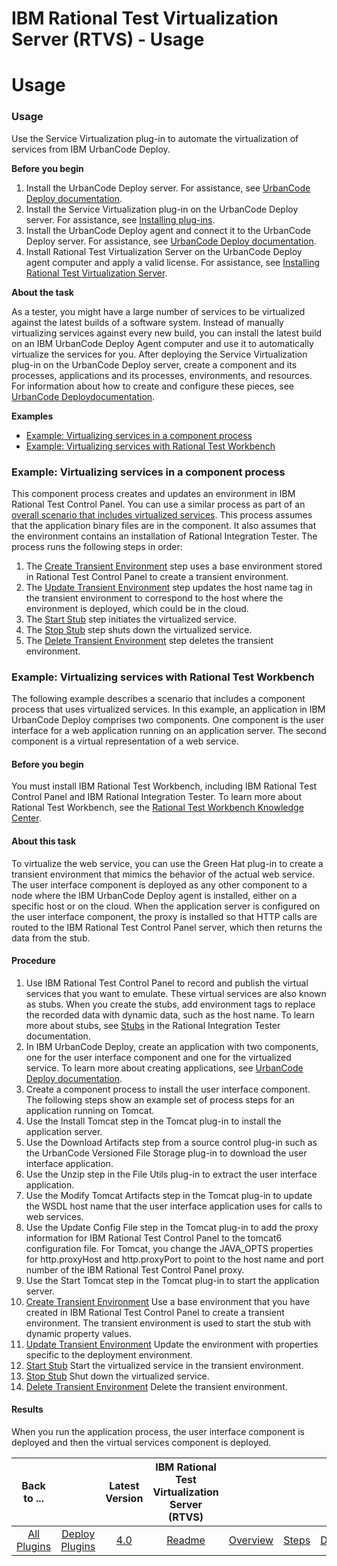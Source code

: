 
IBM Rational Test Virtualization Server (RTVS) - Usage
======================================================

# Usage


### Usage




Use the Service Virtualization plug-in to automate the virtualization of services from IBM UrbanCode Deploy.

**Before you begin**

1. Install the UrbanCode Deploy server. For assistance, see [UrbanCode Deploy documentation](http://www.ibm.com/support/knowledgecenter/SS4GSP/ucd_welcome.html).
2. Install the Service Virtualization plug-in on the UrbanCode Deploy server. For assistance, see  [Installing plug-ins](https://www.urbancode.com/resource/installing-plug-ins-in-urbancode-products/).
3. Install the UrbanCode Deploy agent and connect it to the UrbanCode Deploy server. For assistance, see [UrbanCode Deploy documentation](http://www.ibm.com/support/knowledgecenter/SS4GSP/ucd_welcome.html).
4. Install Rational Test Virtualization Server on the UrbanCode Deploy agent computer and apply a valid license. For assistance, see [Installing Rational Test Virtualization Server](http://www-01.ibm.com/support/knowledgecenter/SSBLQQ_8.7.0/com.ibm.rational.rtvs.ref.doc/topics/c_inst_rtvs_overview.html).

**About the task**


As a tester, you might have a large number of services to be virtualized against the latest builds of a software system. Instead of manually virtualizing services against every new build, you can install the latest build on an IBM UrbanCode Deploy Agent computer and use it to automatically virtualize the services for you. After deploying the Service Virtualization plug-in on the UrbanCode Deploy server, create a component and its processes, applications and its processes, environments, and resources. For information about how to create and configure these pieces, see [UrbanCode Deploydocumentation](http://www.ibm.com/support/knowledgecenter/SS4GSP/ucd_welcome.html).

**Examples**

+ [Example: Virtualizing services in a component process](#component_process)
+ [Example: Virtualizing services with Rational Test Workbench](#RTW)

### Example: Virtualizing services in a component process

This component process creates and updates an environment in IBM Rational Test Control Panel. You can use a similar process as part of an [overall scenario that includes virtualized services](#RTW). This process assumes that the application binary files are in the component. It also assumes that the environment contains an installation of Rational Integration Tester. The process runs the following steps in order:

1. The [Create Transient Environment](../stepssv#create_transient_environment) step uses a base environment stored in Rational Test Control Panel to create a transient environment.
2. The [Update Transient Environment](../stepssv#update_transient_environment) step updates the host name tag in the transient environment to correspond to the host where the environment is deployed, which could be in the cloud.
3. The [Start Stub](../stepssv#start_stub) step initiates the virtualized service.
4. The [Stop Stub](../stepssv#stop_stub) step shuts down the virtualized service.
5. The [Delete Transient Environment](../stepssv#delete_transient_environment) step deletes the transient environment.

### Example: Virtualizing services with Rational Test Workbench

The following example describes a scenario that includes a component process that uses virtualized services. In this example, an application in IBM UrbanCode Deploy comprises two components. One component is the user interface for a web application running on an application server. The second component is a virtual representation of a web service.

#### Before you begin

You must install IBM Rational Test Workbench, including IBM Rational Test Control Panel and IBM Rational Integration Tester. To learn more about Rational Test Workbench, see the [Rational Test Workbench Knowledge Center](http://www.ibm.com/support/knowledgecenter/SSBLQQ/welcome).

#### About this task

To virtualize the web service, you can use the Green Hat plug-in to create a transient environment that mimics the behavior of the actual web service. The user interface component is deployed as any other component to a node where the IBM UrbanCode Deploy agent is installed, either on a specific host or on the cloud. When the application server is configured on the user interface component, the proxy is installed so that HTTP calls are routed to the IBM Rational Test Control Panel server, which then returns the data from the stub.

#### Procedure

1. Use IBM Rational Test Control Panel to record and publish the virtual services that you want to emulate. These virtual services are also known as stubs. When you create the stubs, add environment tags to replace the recorded data with dynamic data, such as the host name. To learn more about stubs, see [Stubs](http://www.ibm.com/support/knowledgecenter/SSBLQQ_8.7.0/com.ibm.rational.rtvs.ref.doc/topics/c_virtualization_overview.html) in the Rational Integration Tester documentation.
2. In IBM UrbanCode Deploy, create an application with two components, one for the user interface component and one for the virtualized service. To learn more about creating applications, see [UrbanCode Deploy documentation](http://www.ibm.com/support/knowledgecenter/SS4GSP/ucd_welcome.html).
3. Create a component process to install the user interface component. The following steps show an example set of process steps for an application running on Tomcat.
1. Use the Install Tomcat step in the Tomcat plug-in to install the application server.
2. Use the Download Artifacts step from a source control plug-in such as the UrbanCode Versioned File Storage plug-in to download the user interface application.
3. Use the Unzip step in the File Utils plug-in to extract the user interface application.
4. Use the Modify Tomcat Artifacts step in the Tomcat plug-in to update the WSDL host name that the user interface application uses for calls to web services.
5. Use the Update Config File step in the Tomcat plug-in to add the proxy information for IBM Rational Test Control Panel to the tomcat6 configuration file. For Tomcat, you change the JAVA\_OPTS properties for http.proxyHost and http.proxyPort to point to the host name and port number of the IBM Rational Test Control Panel proxy.
6. Use the Start Tomcat step in the Tomcat plug-in to start the application server.
1. [Create Transient Environment](../stepssv#create_transient_environment) Use a base environment that you have created in IBM Rational Test Control Panel to create a transient environment. The transient environment is used to start the stub with dynamic property values.
2. [Update Transient Environment](../stepssv#update_transient_environment) Update the environment with properties specific to the deployment environment.
3. [Start Stub](../stepssv#start_stub) Start the virtualized service in the transient environment.
4. [Stop Stub](../stepssv#stop_stub) Shut down the virtualized service.
5. [Delete Transient Environment](../stepssv#delete_transient_environment) Delete the transient environment.

#### Results

When you run the application process, the user interface component is deployed and then the virtual services component is deployed.


|Back to ...||Latest Version|IBM Rational Test Virtualization Server (RTVS) ||||
| :---: | :---: | :---: | :---: | :---: | :---: | :---: |
|[All Plugins](../../index.md)|[Deploy Plugins](../README.md)|[4.0](https://raw.githubusercontent.com/UrbanCode/IBM-UCD-PLUGINS/main/files/RTVS-UCD/RTVS-UCD-4.0.zip)|[Readme](README.md)|[Overview](overview.md)|[Steps](steps.md)|[Downloads](downloads.md)|
